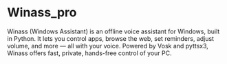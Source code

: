# Winass_pro
Winass (Windows Assistant) is an offline voice assistant for Windows, built in Python. It lets you control apps, browse the web, set reminders, adjust volume, and more — all with your voice. Powered by Vosk and pyttsx3, Winass offers fast, private, hands-free control of your PC.
